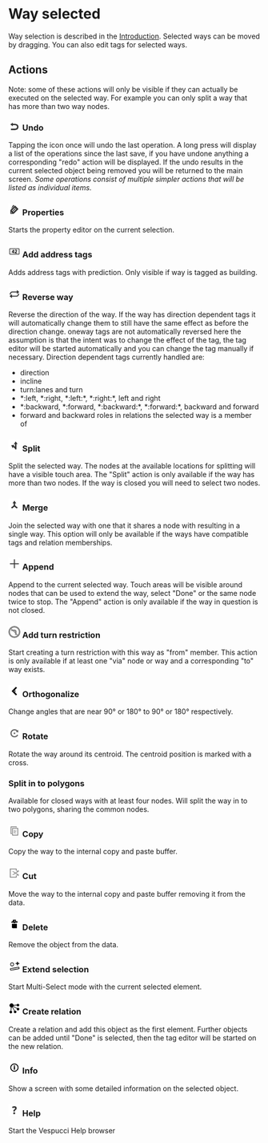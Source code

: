 # Way selected

Way selection is described in the [Introduction](../en/Introduction.md). Selected ways can be moved by dragging. You can also edit tags for selected ways.

## Actions  

Note: some of these actions will only be visible if they can actually be executed on the selected way. For example you can only split a way that has more than two way nodes.

### ![Undo](../images/undolist_undo.png) Undo

Tapping the icon once will undo the last operation. A long press will display a list of the operations since the last save, if you have undone anything a corresponding "redo" action will be displayed. If the undo results in the current selected object being removed you will be returned to the main screen. *Some operations consist of multiple simpler actions that will be listed as individual items.*

### ![Properties](../images/tag_menu_tags.png) Properties

Starts the property editor on the current selection.

### ![Address](../images/address.png) Add address tags

Adds address tags with prediction. Only visible if way is tagged as building.

### ![Reverse](../images/tag_menu_reverse.png) Reverse way

Reverse the direction of the way. If the way has direction dependent tags it will automatically change them to still have the same effect as before the direction change. oneway tags are not automatically reversed here the assumption is that the intent was to change the effect of the tag, the tag editor will be started automatically and you can change the tag manually if necessary. Direction dependent tags currently handled are:
				
* direction
* incline
* turn:lanes and turn
* \*:left, \*:right, \*:left:\*, \*:right:\*, left and right
* \*:backward, \*:forward, \*:backward:\*, \*:forward:\*, backward and forward
* forward and backward roles in relations the selected way is a member of

### ![Split](../images/tag_menu_split.png) Split

Split the selected way. The nodes at the available locations for splitting will have a visible touch area. The "Split" action is only available if the way has more than two nodes. If the way is closed you will need to select two nodes.

### ![Merge](../images/tag_menu_merge.png) Merge

Join the selected way with one that it shares a node with resulting in a single way. This option will only be available if the ways have compatible tags and relation memberships.

### ![Append](../images/tag_menu_append.png) Append 

Append to the current selected way. Touch areas will be visible around nodes that can be used to extend the way, select "Done" or the same node twice to stop. The "Append" action is only available if the way in question is not closed.

### ![TurnRestriction](../images/no_left_turn_light.png) Add turn restriction 

Start creating a turn restriction with this way as "from" member. This action is only available if at least one "via" node or way and a corresponding "to" way exists.

### ![Orthogonalize](../images/menu_ortho.png) Orthogonalize

Change angles that are near 90° or 180° to 90° or 180° respectively.

### ![Rotate](../images/ic_menu_rotate.png) Rotate

Rotate the way around its centroid. The centroid position is marked with a cross.

### Split in to polygons

Available for closed ways with at least four nodes. Will split the way in to two polygons, sharing the common nodes.

### ![Copy](../images/ic_menu_copy_holo_light.png) Copy

Copy the way to the internal copy and paste buffer.

### ![Cut](../images/ic_menu_cut_holo_light.png) Cut

Move the way to the internal copy and paste buffer removing it from the data.

### ![Delete](../images/tag_menu_delete.png) Delete

Remove the object from the data.

### ![Extend](../images/extend_selection.png) Extend selection

Start Multi-Select mode with the current selected element.

### ![Relation](../images/relation.png) Create relation

Create a relation and add this object as the first element. Further objects can be added until "Done" is selected, then the tag editor will be started on the new relation. 

### ![Info](../images/tag_menu_mapfeatures.png) Info

Show a screen with some detailed information on the selected object.

### ![Help](../images/menu_help.png) Help

Start the Vespucci Help browser

